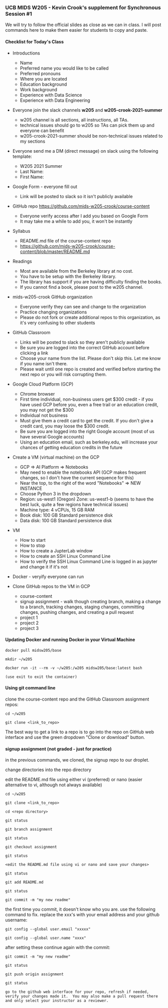 ### UCB MIDS W205 - Kevin Crook's supplement for Synchronous Session #1

We will try to follow the official slides as close as we can in class.  I will post commands here to make them easier for students to copy and paste.

#### Checklist for Today's Class

- Introductions
  * Name
  * Preferred name you would like to be called
  * Preferred pronouns
  * Where you are located
  * Education background
  * Work background
  * Experience with Data Science
  * Experience with Data Engineering

- Everyone join the slack channels **w205** and **w205-crook-2021-summer**
  * w205 channel is all sections, all instructions, all TAs.  
  * technical issues should go to w205 so TAs can pick them up and everyone can benefit
  * w205-crook-2021-summer should be non-technical issues related to my sections

- Everyone send me a DM (direct message) on slack using the following template:
  * W205 2021 Summer
  * Last Name:
  * First Name:
  
- Google Form - everyone fill out
  * Link will be posted to slack so it isn't publicly available

- GitHub repo https://github.com/mids-w205-crook/course-content 
  * Everyone verify access after I add you based on Google Form
  * It may take me a while to add you, it won't be instantly

- Syllabus 
  * README.md file of the course-content repo
  * https://github.com/mids-w205-crook/course-content/blob/master/README.md

- Readings
  * Most are available from the Berkeley library at no cost.
  * You have to be setup with the Berkeley library. 
  * The library has support if you are having difficulty finding the books.
  * If you cannot find a book, please post to the w205 channel.

- mids-w205-crook GitHub organization
  * Everyone verify they can see and change to the organization
  * Practice changing organizations
  * Please do not fork or create additional repos to this organization, as it's very confusing to other students

- GitHub Classroom
  * Links will be posted to slack so they aren't publicly available
  * Be sure you are logged into the correct GitHub account before clicking a link
  * Choose your name from the list.  Please don't skip this.  Let me know if you name isn't there.
  * Please wait until one repo is created and verified before starting the next repo or you will risk corrupting them.

- Google Cloud Platform (GCP)
  * Chrome browser
  * First time individual, non-business users get $300 credit - if you have used GCP before you, even a free trail or an education credit, you may not get the $300
  * Individual not business
  * Must give them a credit card to get the credit.  If you don't give a credit card, you may loose the $300 credit.
  * Be sure you are logged into the right Google account (most of us have several Google accounts)
  * Using an education email, such as berkeley.edu, will increase your chances of getting education credits in the future

- Create a VM (virtual machine) on the GCP 
  * GCP => AI Platform => Notebooks 
  * May need to enable the notebooks API (GCP makes frequent changes, so I don't have the current sequence for this)
  * Near the top, to the right of the word "Notebooks" => NEW INSTANCE
  * Choose Python 3 in the dropdown
  * Region: us-west1 (Oregon) Zone: us-west1-b (seems to have the best luck, quite a few regions have technical issues)
  * Machine type: 4 vCPUs, 15 GB RAM
  * Book disk: 100 GB Standard persistence disk
  * Data disk: 100 GB Standard persistence disk
  
- VM
  * How to start
  * How to stop
  * How to create a JupterLab window
  * How to create an SSH Linux Command Line
  * How to verify the SSH Linux Command Line is logged in as jupyter and change it if it's not
  
- Docker - veryify everyone can run
  
- Clone GitHub repos to the VM in GCP
  * course-content
  * signup assignment - walk though creating branch, making a change to a branch, tracking changes, staging changes, committing changes, pushing changes, and creating a pull request
  * project 1
  * project 2
  * project 3
  
#### Updating Docker and running Docker in your Virtual Machine

```
docker pull midsw205/base

mkdir ~/w205

docker run -it --rm -v ~/w205:/w205 midsw205/base:latest bash

(use exit to exit the container)
```

#### Using git command line

clone the course-content repo and the GitHub Classroom assignment repos:

```
cd ~/w205

git clone <link_to_repo>
```

The best way to get a link to a repo is to go into the repo on GitHub web interface and use the green dropdown "Clone or download" button.

#### signup assignment (not graded - just for practice)

in the previous commands, we cloned, the signup repo to our droplet.

change directories into the repo directory

edit the README.md file using either vi (preferred) or nano (easier alternative to vi, although not always available)

```
cd ~/w205

git clone <link_to_repo>

cd <repo directory>

git status

git branch assignment

git status

git checkout assignment

git status

<edit the README.md file using vi or nano and save your changes>

git status

git add README.md

git status

git commit -m "my new readme"
```

the first time you commit, it doesn't know who you are.  use the following command to fix.  replace the xxx's with your email address and your github username:

```
git config --global user.email "xxxxx"

git config --global user.name "xxxx"
```

after setting these continue again with the commit:

```
git commit -m "my new readme"

git status

git push origin assignment

git status

go to the github web interface for your repo, refresh if needed, verify your changes made it.  You may also make a pull request there and only select your instructor as a reviewer.
```
